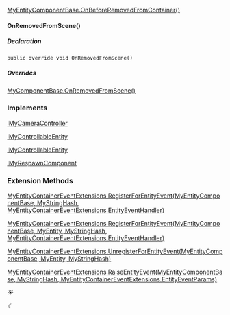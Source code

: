 [MyEntityComponentBase.OnBeforeRemovedFromContainer()](VRage.Game.Components.MyEntityComponentBase.html#VRage_Game_Components_MyEntityComponentBase_OnBeforeRemovedFromContainer)

#### OnRemovedFromScene()

##### Declaration

```
public override void OnRemovedFromScene()
```

##### Overrides

[MyComponentBase.OnRemovedFromScene()](VRage.Game.Components.MyComponentBase.html#VRage_Game_Components_MyComponentBase_OnRemovedFromScene)

### Implements

[IMyCameraController](VRage.Game.ModAPI.Interfaces.IMyCameraController.html)

[IMyControllableEntity](Sandbox.Game.Entities.IMyControllableEntity.html)

[IMyControllableEntity](VRage.Game.ModAPI.Interfaces.IMyControllableEntity.html)

[IMyRespawnComponent](Sandbox.ModAPI.IMyRespawnComponent.html)

### Extension Methods

[MyEntityContainerEventExtensions.RegisterForEntityEvent(MyEntityComponentBase, MyStringHash, MyEntityContainerEventExtensions.EntityEventHandler)](VRage.Game.Components.MyEntityContainerEventExtensions.html#VRage_Game_Components_MyEntityContainerEventExtensions_RegisterForEntityEvent_VRage_Game_Components_MyEntityComponentBase_VRage_Utils_MyStringHash_VRage_Game_Components_MyEntityContainerEventExtensions_EntityEventHandler_)

[MyEntityContainerEventExtensions.RegisterForEntityEvent(MyEntityComponentBase, MyEntity, MyStringHash, MyEntityContainerEventExtensions.EntityEventHandler)](VRage.Game.Components.MyEntityContainerEventExtensions.html#VRage_Game_Components_MyEntityContainerEventExtensions_RegisterForEntityEvent_VRage_Game_Components_MyEntityComponentBase_VRage_Game_Entity_MyEntity_VRage_Utils_MyStringHash_VRage_Game_Components_MyEntityContainerEventExtensions_EntityEventHandler_)

[MyEntityContainerEventExtensions.UnregisterForEntityEvent(MyEntityComponentBase, MyEntity, MyStringHash)](VRage.Game.Components.MyEntityContainerEventExtensions.html#VRage_Game_Components_MyEntityContainerEventExtensions_UnregisterForEntityEvent_VRage_Game_Components_MyEntityComponentBase_VRage_Game_Entity_MyEntity_VRage_Utils_MyStringHash_)

[MyEntityContainerEventExtensions.RaiseEntityEvent(MyEntityComponentBase, MyStringHash, MyEntityContainerEventExtensions.EntityEventParams)](VRage.Game.Components.MyEntityContainerEventExtensions.html#VRage_Game_Components_MyEntityContainerEventExtensions_RaiseEntityEvent_VRage_Game_Components_MyEntityComponentBase_VRage_Utils_MyStringHash_VRage_Game_Components_MyEntityContainerEventExtensions_EntityEventParams_)

_☀_

_☾_